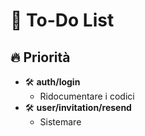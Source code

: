 # 📝 **To-Do List**

## 🔥 **Priorità**
- 🛠️ **auth/login**
  - Ridocumentare i codici
- 🛠️ **user/invitation/resend**
  - Sistemare